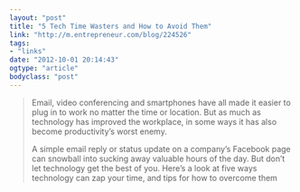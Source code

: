 ```yaml
---
layout: "post"
title: "5 Tech Time Wasters and How to Avoid Them"
link: "http://m.entrepreneur.com/blog/224526"
tags: 
- "links"
date: "2012-10-01 20:14:43"
ogtype: "article"
bodyclass: "post"
---
```


> Email, video conferencing and smartphones have all made it easier to plug in to work no matter the time or location. But as much as technology has improved the workplace, in some ways it has also become productivity’s worst enemy.
> 
> A simple email reply or status update on a company’s Facebook page can snowball into sucking away valuable hours of the day. But don’t let technology get the best of you. Here’s a look at five ways technology can zap your time, and tips for how to overcome them